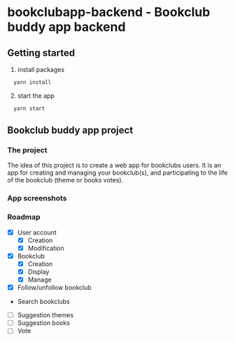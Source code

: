 # bookclubapp-backend - Bookclub buddy app backend

## Getting started
1. install packages
```sh
  yarn install
```
2. start the app
```sh
  yarn start
```

## Bookclub buddy app project
### The project
The idea of this project is to create a web app for bookclubs users. It is an app for creating and managing your bookclub(s), and participating to the life of the bookclub (theme or books votes).

### App screenshots

### Roadmap
- [X] User account
  - [X] Creation
  - [X] Modification
- [X] Bookclub
  - [X] Creation
  - [X] Display
  - [X] Manage
- [X] Follow/unfollow bookclub
- Search bookclubs
- [ ] Suggestion themes
- [ ] Suggestion books
- [ ] Vote
